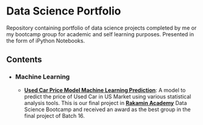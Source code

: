 # Data Science Portfolio
Repository containing portfolio of data science projects completed by me or my bootcamp group for academic and self learning purposes. Presented in the form of iPython Notebooks.

## Contents
- ### Machine Learning
	- [**Used Car Price Model Machine Learning Prediction**](https://github.com/joshuaabisha/data-science-portfolio/tree/main/Used%20Car%20Price%20Model%20Machine%20Learning%20Prediction): A model to predict the price of Used Car in US Market using various statistical analysis tools. This is our final project in [**Rakamin Academy**](rakamin.com) Data Science Bootcamp and received an award as the best group in the final project of Batch 16.
